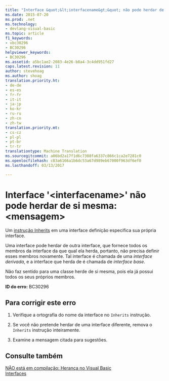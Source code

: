 ```yaml
---
title: "Interface &quot;&lt;interfacename&gt;&quot; não pode herdar de si mesma: &lt;mensagem&gt; | Documentos do Microsoft"
ms.date: 2015-07-20
ms.prod: .net
ms.technology:
- devlang-visual-basic
ms.topic: article
f1_keywords:
- vbc30296
- BC30296
helpviewer_keywords:
- BC30296
ms.assetid: a5bc1ae2-2083-4e26-b8a4-3c4dd951fd27
caps.latest.revision: 11
author: stevehoag
ms.author: shoag
translation.priority.ht:
- de-de
- es-es
- fr-fr
- it-it
- ja-jp
- ko-kr
- ru-ru
- zh-cn
- zh-tw
translation.priority.mt:
- cs-cz
- pl-pl
- pt-br
- tr-tr
translationtype: Machine Translation
ms.sourcegitcommit: a06bd2a17f1d6c7308fa6337c866c1ca2e7281c0
ms.openlocfilehash: c83a6166a1b6dc53a67d989eb67000f963df6ef0
ms.lasthandoff: 03/13/2017

---
```

# <a name="interface-39ltinterfacenamegt39-cannot-inherit-from-itself-ltmessagegt"></a>Interface '&lt;interfacename&gt;' não pode herdar de si mesma: &lt;mensagem&gt;
Um [instrução Inherits](../../visual-basic/language-reference/statements/inherits-statement.md) em uma interface definição especifica sua própria interface.  
  
 Uma interface pode herdar de outra interface, que fornece todos os membros da interface da que qual ela herda, portanto, não precisa definir esses membros novamente. Tal interface é chamada de uma *interface derivada*, e a interface que herda de é chamada de *interface base*.  
  
 Não faz sentido para uma classe herde de si mesma, pois ela já possui todos os seus próprios membros.  
  
 **ID do erro:** BC30296  
  
## <a name="to-correct-this-error"></a>Para corrigir este erro  
  
1.  Verifique a ortografia do nome da interface no `Inherits` instrução.  
  
2.  Se você não pretende herdar de uma interface diferente, remova o `Inherits` instrução inteiramente.  
  
3.  Examine a mensagem citada para sugestões.  
  
## <a name="see-also"></a>Consulte também  
 [NÃO está em compilação: Herança no Visual Basic](http://msdn.microsoft.com/en-us/e5e6e240-ed31-4657-820c-079b7c79313c)   
 [Interfaces](../../visual-basic/programming-guide/language-features/interfaces/index.md)
